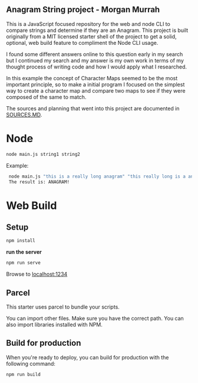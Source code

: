 ## Anagram String project - Morgan Murrah

This is a JavaScript focused repository for the web and node CLI to compare strings and determine if they are an Anagram. This project is built originally from a MIT licensed starter shell of the project to get a solid, optional, web build feature to compliment the Node CLI usage. 

I found some different answers online to this question early in my search but I continued my search and my answer is my own work in terms of my thought process of writing code and how I would apply what I researched.

In this example the concept of Character Maps seemed to be the most important principle, so to make a initial program I focused on the simplest way to create a character map and compare two maps to see if they were composed of the same to match.

The sources and planning that went into this project are documented in [SOURCES.MD](/SOURCES.md). 


# Node

```bash
node main.js string1 string2 
```

Example:

```bash
 node main.js "this is a really long anagram" "this really long is a anagram"
 The result is: ANAGRAM!
```

# Web Build

## Setup

```bash
npm install
```
**run the server**

```bash
npm run serve
```
Browse to [localhost:1234](http://localhost:1234)

## Parcel

This starter uses parcel to bundle your scripts.

You can import other files. Make sure you have the correct path. You can also import libraries installed with NPM.

## Build for production

When you're ready to deploy, you can build for production with the following command:

```bash
npm run build
```
